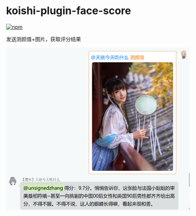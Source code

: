 # koishi-plugin-face-score

[![npm](https://img.shields.io/npm/v/koishi-plugin-face-score?style=flat-square)](https://www.npmjs.com/package/koishi-plugin-face-score)

发送测颜值+图片，获取评分结果

![QQ截图20231209155540|283x250](https://github.com/unsignedzhang/koishi-plugin-face-score/blob/main/20231209155540.png)
